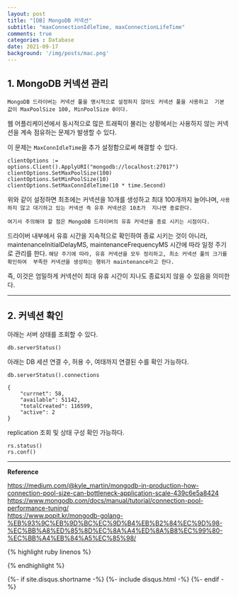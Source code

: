 ```yaml
---
layout: post
title: "[DB] MongoDB 커넥션"
subtitle: "maxConnectionIdleTime, maxConnectionLifeTime"
comments: true
categories : Database
date: 2021-09-17
background: '/img/posts/mac.png'
---
```


## 1. MongoDB 커넥션 관리    

`MongoDB 드라이버는 커넥션 풀을 명시적으로 설정하지 않아도 커넥션 풀을 사용하고 
기본 값이 MaxPoolSize 100, MinPoolSize 0이다.`   


웹 어플리케이션에서 동시적으로 많은 트래픽이 몰리는 상황에서는 사용하지 
않는 커넥션을 계속 점유하는 문제가 발생할 수 있다.   

이 문제는 `MaxConnIdleTime`을 추가 설정함으로써 해결할 수 있다.   

```
clientOptions := options.Client().ApplyURI("mongodb://localhost:27017")
clientOptions.SetMaxPoolSize(100)
clientOptions.SetMinPoolSize(10)
clientOptions.SetMaxConnIdleTime(10 * time.Second)
```

위와 같이 설정하면 최초에는 커넥션을 10개를 생성하고 최대 100개까지 
늘어나며, `사용하지 않고 대기하고 있는 커넥션 즉 유후 커넥션은 10초가 
지나면 종료한다.`   

`여기서 주의해야 할 점은 MongoDB 드라이버의 유휴 커넥션을 종료 시키는 시점이다.`     

드라이버 내부에서 유휴 시간을 지속적으로 확인하여 종료 시키는 것이 
아니라, maintenanceInitialDelayMS, maintenanceFrequencyMS 시간에 따라 일정 주기로 
관리를 한다.
`해당 주기에 따라, 유휴 커넥션을 모두 정리하고, 최소 커넥션 풀의 크기를 확인하여 
부족한 커넥션을 생성하는 행위가 maintenance라고 한다.`   

즉, 이것은 엄밀하게 커넥션이 최대 유휴 시간이 지나도 종료되지 않을 수 
있음을 의미한다.   


- - - 

## 2. 커넥션 확인 

아래는 서버 상태를 조회할 수 있다.    

```
db.serverStatus() 
```

아래는 DB 세션 연결 수, 허용 수, 여태까지 연결된 수를 확인 가능하다.     

```
db.serverStatus().connections   

{
    "currnet": 58,
    "available": 51142,
    "totalCreated": 116599,
    "active": 2
}
```

replication 조회 및 상태 구성 확인 가능하다.   

```
rs.status()
rs.conf()
```

- - -   

**Reference**

<https://medium.com/@kyle_martin/mongodb-in-production-how-connection-pool-size-can-bottleneck-application-scale-439c6e5a8424>   
<https://www.mongodb.com/docs/manual/tutorial/connection-pool-performance-tuning/>   
<https://www.popit.kr/mongodb-golang-%EB%93%9C%EB%9D%BC%EC%9D%B4%EB%B2%84%EC%9D%98-%EC%BB%A8%ED%85%8D%EC%8A%A4%ED%8A%B8%EC%99%80-%EC%BB%A4%EB%84%A5%EC%85%98/>     

{% highlight ruby linenos %}


{% endhighlight %}


{%- if site.disqus.shortname -%}
    {%- include disqus.html -%}
{%- endif -%}

